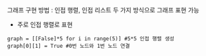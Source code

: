 그래프 구현 방법 : 인접 행렬, 인접 리스트 두 가지 방식으로 그래프 표현 가능
  - 주로 인접 행렬로 표현
  ~~~
  graph = [[False]*5 for i in range(5)] #5*5 인접 행렬 생성
  graph[0][1] = True #0번 노드와 1번 노드 연결
  ~~~
